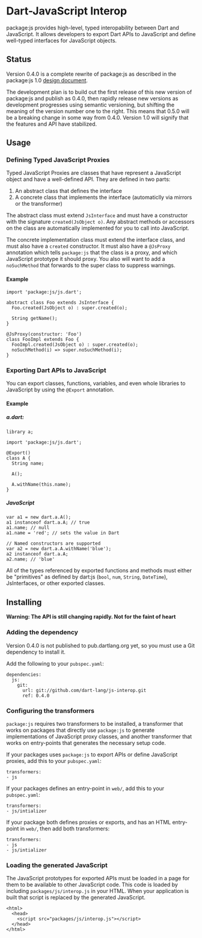 Dart-JavaScript Interop
=======================

package:js provides high-level, typed interopability between Dart and
JavaScript. It allows developers to export Dart APIs to JavaScript and define
well-typed interfaces for JavaScript objects.

Status
------

Version 0.4.0 is a complete rewrite of package:js as described in the
package:js 1.0 [design document][design].

The development plan is to build out the first release of this new version of
package:js and publish as 0.4.0, then rapidly release new versions as
development progresses using semantic versioning, but shifting the meaning of
the version number one to the right. This means that 0.5.0 will be a breaking
change in some way from 0.4.0. Version 1.0 will signify that the features and
API have stabilized.

[design]: https://docs.google.com/a/google.com/document/d/1X0M7iQ1PraH50353OnjKidgrd0EK6NpLNXVI27jitFY/edit#]

Usage
-----

### Defining Typed JavaScript Proxies

Typed JavaScript Proxies are classes that have represent a JavaScript object and have a well-defined API. They are defined in two parts:

  1. An abstract class that defines the interface
  2. A concrete class that implements the interface (automaticlly via mirrors or the transformer)

The abstract class must extend `JsInterface` and must have a constructor with the signature `created(JsObject o)`. Any abstract methods or accessors on the class are automatically implemented for you to call into JavaScript.

The concrete implementation class must extend the interface class, and must also have a `created` constructor. It must also have a `@JsProxy` annotation which tells `package:js` that the class is a proxy, and which JavaScript prototype it should proxy. You also will want to add a `noSuchMethod` that forwards to the super class to suppress warnings.

#### Example

    import 'package:js/js.dart';

    abstract class Foo extends JsInterface {
      Foo.created(JsObject o) : super.created(o);

      String getName();
    }

    @JsProxy(constructor: 'Foo')
    class FooImpl extends Foo {
      FooImpl.created(JsObject o) : super.created(o);
      noSuchMethod(i) => super.noSuchMethod(i);
    }

### Exporting Dart APIs to JavaScript

You can export classes, functions, variables, and even whole libraries to JavaScript by using the `@Export` annotation.

#### Example

##### a.dart:

    library a;

    import 'package:js/js.dart';

    @Export()
    class A {
      String name;

      A();

      A.withName(this.name);
    }

##### JavaScript

    var a1 = new dart.a.A();
    a1 instanceof dart.a.A; // true
    a1.name; // null
    a1.name = 'red'; // sets the value in Dart

    // Named constructors are supported
    var a2 = new dart.a.A.withName('blue');
    a2 instanceof dart.a.A;
    a2.name; // 'blue'

All of the types referenced by exported functions and methods must either be "primitives" as defined by dart:js
 (`bool`, `num`, `String`, `DateTime`), JsInterfaces, or other exported classes.

Installing
----------

**Warning: The API is still changing rapidly. Not for the faint of heart**

### Adding the dependency

Version 0.4.0 is not published to pub.dartlang.org yet, so you must use a Git
dependency to install it.

Add the following to your `pubspec.yaml`:

    dependencies:
      js:
        git:
          url: git://github.com/dart-lang/js-interop.git
          ref: 0.4.0

### Configuring the transformers

`package:js` requires two transformers to be installed, a transformer that works on packages that directly use `package:js` to generate implementations of JavaScript proxy classes, and another transformer that works on entry-points that generates the necessary setup code.

If your packages uses `package:js` to export APIs or define JavaScript proxies, add this to your `pubspec.yaml`:

    transformers:
    - js

If your packages defines an entry-point in `web/`, add this to your `pubspec.yaml`:

    transformers:
    - js/intializer

If your package both defines proxies or exports, and has an HTML entry-point in `web/`, then add both transformers:

    transformers:
    - js
    - js/intializer

### Loading the generated JavaScript

The JavaScript prototypes for exported APIs must be loaded in a page for them to be available to other JavaScript code. This code is loaded by including `packages/js/interop.js` in your HTML. When your application is built that script is replaced by the generated JavaScript.

    <html>
      <head>
        <script src="packages/js/interop.js"></script>
      </head>
    </html>
